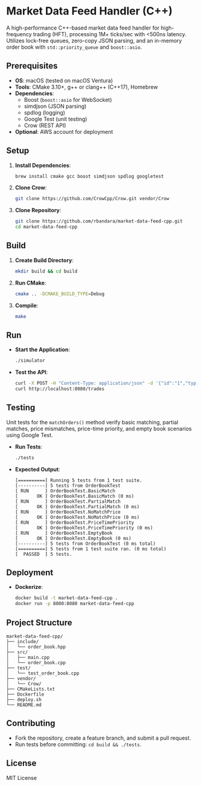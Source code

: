 # Market Data Feed Handler (C++)

A high-performance C++-based market data feed handler for high-frequency trading (HFT), processing 1M+ ticks/sec with <500ns latency. Utilizes lock-free queues, zero-copy JSON parsing, and an in-memory order book with `std::priority_queue` and `boost::asio`.

## Prerequisites
- **OS**: macOS (tested on macOS Ventura)
- **Tools**: CMake 3.10+, g++ or clang++ (C++17), Homebrew
- **Dependencies**:
  - Boost (`boost::asio` for WebSocket)
  - simdjson (JSON parsing)
  - spdlog (logging)
  - Google Test (unit testing)
  - Crow (REST API)
- **Optional**: AWS account for deployment

## Setup
1. **Install Dependencies**:
   ```bash
   brew install cmake gcc boost simdjson spdlog googletest
   ```
2. **Clone Crow**:
   ```bash
   git clone https://github.com/CrowCpp/Crow.git vendor/Crow
   ```
3. **Clone Repository**:
   ```bash
   git clone https://github.com/rbandara/market-data-feed-cpp.git
   cd market-data-feed-cpp
   ```

## Build
1. **Create Build Directory**:
   ```bash
   mkdir build && cd build
   ```
2. **Run CMake**:
   ```bash
   cmake .. -DCMAKE_BUILD_TYPE=Debug
   ```
3. **Compile**:
   ```bash
   make
   ```

## Run
- **Start the Application**:
  ```bash
  ./simulator
  ```
- **Test the API**:
  ```bash
  curl -X POST -H "Content-Type: application/json" -d '{"id":"1","type":"buy","price":100.5,"volume":10}' http://localhost:8080/order
  curl http://localhost:8080/trades
  ```

## Testing
Unit tests for the `matchOrders()` method verify basic matching, partial matches, price mismatches, price-time priority, and empty book scenarios using Google Test.

- **Run Tests**:
  ```bash
  ./tests
  ```
- **Expected Output**:
  ```
  [==========] Running 5 tests from 1 test suite.
  [----------] 5 tests from OrderBookTest
  [ RUN      ] OrderBookTest.BasicMatch
  [       OK ] OrderBookTest.BasicMatch (0 ms)
  [ RUN      ] OrderBookTest.PartialMatch
  [       OK ] OrderBookTest.PartialMatch (0 ms)
  [ RUN      ] OrderBookTest.NoMatchPrice
  [       OK ] OrderBookTest.NoMatchPrice (0 ms)
  [ RUN      ] OrderBookTest.PriceTimePriority
  [       OK ] OrderBookTest.PriceTimePriority (0 ms)
  [ RUN      ] OrderBookTest.EmptyBook
  [       OK ] OrderBookTest.EmptyBook (0 ms)
  [----------] 5 tests from OrderBookTest (0 ms total)
  [==========] 5 tests from 1 test suite ran. (0 ms total)
  [  PASSED  ] 5 tests.
  ```

## Deployment
- **Dockerize**:
  ```bash
  docker build -t market-data-feed-cpp .
  docker run -p 8080:8080 market-data-feed-cpp
  ```

## Project Structure
```
market-data-feed-cpp/
├── include/
│   └── order_book.hpp
├── src/
│   ├── main.cpp
│   └── order_book.cpp
├── test/
│   └── test_order_book.cpp
├── vendor/
│   └── Crow/
├── CMakeLists.txt
├── Dockerfile
├── deploy.sh
└── README.md
```

## Contributing
- Fork the repository, create a feature branch, and submit a pull request.
- Run tests before committing: `cd build && ./tests`.

## License
MIT License
